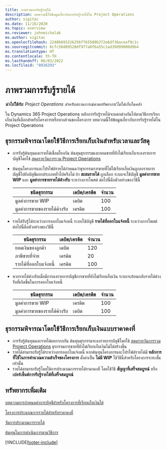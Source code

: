 ```yaml
---
title: ภาพรวมการรับรู้รายได้
description: บทความนี้ให้ข้อมูลเกี่ยวกับการรับรู้รายได้ใน Project Operations
author: sigitac
ms.date: 11/16/2020
ms.topic: overview
ms.reviewer: johnmichalak
ms.author: sigitac
ms.openlocfilehash: 22486693226256f765589b272e6df36aceaf9c1c
ms.sourcegitcommit: 6cfc50d89528df977a8f6a55c1ad39d99800d9b4
ms.translationtype: HT
ms.contentlocale: th-TH
ms.lasthandoff: 06/03/2022
ms.locfileid: "8926293"
---
```

# <a name="revenue-recognition-overview"></a>ภาพรวมการรับรู้รายได้

_**นำไปใช้กับ:** Project Operations สำหรับสถานการณ์ตามทรัพยากร/ไม่ได้เก็บในคลัง_

ใน Dynamics 365 Project Operations หลักการรับรู้รายได้จะแตกต่างกันไปตามวิธีการเรียกเก็บเงินที่เลือกสำหรับโครงการหรือบางส่วนของโครงการ บทความนี้ให้ข้อมูลเกี่ยวกับการรับรู้รายได้ใน Project Operations

## <a name="transactions-accounted-using-time-and-material-billing-method"></a>ธุรกรรมพิจารณาโดยใช้วิธีการเรียกเก็บเงินสำหรับเวลาและวัสดุ

- การรับรู้ต้นทุนและรายได้เชื่อมโยงกัน ต้นทุนธุรกรรมและยอดขายที่ยังไม่เรียกเก็บจะลงรายการบัญชีโดยใช้ [สมุดรายวันการรวม Project Operations](../project-accounting/project-operations-integration-journal.md)
- ต้นทุนโครงการและโปรไฟล์รายได้กำหนดว่าธุรกรรมการขายที่ไม่ได้เรียกเก็บเงินถูกลงรายการบัญชีไปยังบัญชีแยกประเภททั่วไปหรือไม่ ถ้า **สะสมรายได้** ถูกเลือก ระบบจะใช้บัญชี **มูลค่าการขาย WIP** และ **มูลค่าการขายรายได้ค้างรับ** ระหว่างการโพสต์ ต่อไปนี้คือตัวอย่างของวิธีนี้  

  | ชนิดธุรกรรม | เดบิต/เครดิต | จำนวน |
  | --- | --- | --- |
  | มูลค่าการขาย WIP | เดบิต | 100 |
  | มูลค่าการขายของรายได้ค้างรับ | เครดิต | 100 |

- รายได้รับรู้ได้ระหว่างการออกใบแจ้งหนี้ ระบบใช้บัญชี **รายได้ที่ออกใบแจ้งหนี้** ระหว่างการโพสต์ ต่อไปนี้คือตัวอย่างของวิธีนี้  

  | ชนิดธุรกรรม | เดบิต/เครดิต | จำนวน |
  | --- | --- | --- |
  | ยอดเงินของลูกค้า | เดบิต | 120 |
  | ภาษีขายที่จ่าย | เครดิต | 20 |
  | รายได้ที่ออกใบแจ้งหนี้ | เครดิต | 100 |

- หากรายได้ค้างรับเมื่อมีการลงรายการบัญชีการขายที่ยังไม่เรียกเก็บเงิน ระบบจะย้อนกลับรายได้ค้างรับที่เกิดขึ้นในการออกใบแจ้งหนี้

  | ชนิดธุรกรรม | เดบิต/เครดิต | จำนวน |
  | --- | --- | --- |
  | มูลค่าการขาย WIP | เครดิต | 100 |
  | มูลค่าการขายของรายได้ค้างรับ | เดบิต | 100 |

## <a name="transactions-accounted-using-the-fixed-price-billing-method"></a>ธุรกรรมพิจารณาโดยใช้วิธีการเรียกเก็บเงินแบบราคาคงที่

- การรับรู้ต้นทุนและรายได้แยกจากกัน ต้นทุนธุรกรรมจะลงรายการบัญชีโดยใช้ [สมุดรายวันการรวม Project Operations](../project-accounting/project-operations-integration-journal.md) ธุรกรรมการขายที่ยังไม่เรียกเก็บเงินไม่ได้สร้างขึ้น
- รายได้สามารถรับรู้ได้ระหว่างการออกใบแจ้งหนี้ หากต้นทุนโครงการและโปรไฟล์รายได้มี **หลักการที่ใช้ในการคำนวณความสำเร็จของโครงการ** ตั้งค่าเป็น **ไม่มี WIP** ใช้วิธีนี้สำหรับโครงการระยะสั้นเท่านั้น
- รายได้สามารถรับรู้โดยใช้การประมาณการรายได้ราคาคงที่ โดยใช้วิธี **สัญญาที่เสร็จสมบูรณ์** หรือ **เปอร์เซ็นต์การรับรู้รายได้ที่เสร็จสมบูรณ์**

## <a name="additional-resources"></a>ทรัพยากรเพิ่มเติม
[บทความการกำหนดค่าการบัญชีสำหรับโครงการที่เรียกเก็บเงินได้](../project-accounting/configure-accounting-billable-projects.md)

[โครงการประมาณการรายได้สำหรับราคาคงที่](rev-rec-percentage-completion-method.md)

[จัดการประมาณการรายได้](rev-rec-completed-contract-method.md)

[ต้นทุนในการดำเนินการตามวิธีการ](cost-complete-methods.md)


[!INCLUDE[footer-include](../includes/footer-banner.md)]